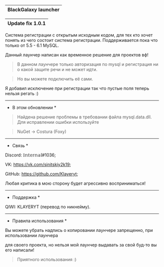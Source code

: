 
|BlackGalaxy launcher|
|--------------------|

|Update fix 1.0.1|
|----------------|

Система регистрации с открытым исходным кодом, для тех кто хочет понять из чего состоит система регистрации. Поддерживается пока что только от 5.5 - 6.1 MySQL.

Данный лаунчер написан как временное решение для проектов вф!

> В данном лаунчере только авторизация по mysql и регистрация ни о какой защите речи и не может идти.

> Но вы можете подключить её сами.

Я добавил исключение при регистрации так что пустые поля теперь нельзя регать :)

-----------------------------------------------------------------------------------

* В этом обновлении *

> Найдена решение проблемы в требовании файла mysql.data.dll. Для исправлении ошибки используйте 

> NuGet -> Costura (Foxy)

------------------------------------------------------------------------------------------

* Связь *

Discord: 𝕀𝕟𝕥𝕖𝕣𝕟𝕒𝕝#1036;

VK: https://vk.com/sinitskiy2k19;

GitHub: https://github.com/Klayeryt;

Любая критика в мою сторону будет агрессивно восприниматься!

-----------------------------------------------------------------------------------------

* Поддержка *

QIWI: KLAYERYT (перевод по никнейму).

---------------------------------------------------------------------------------------

* Правила использования *

Вы можете убрать надпись о копировании лаунчере запрещенно, при использовании лаунчера

для своего проекта, но нельзя мой лаунчер выдавать за свой буд-то вы его написали!

>Приятного использования :)

